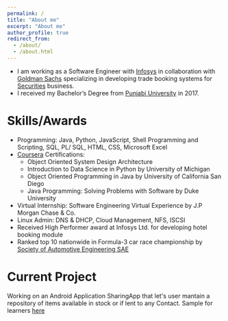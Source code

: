```yaml
---
permalink: /
title: "About me"
excerpt: "About me"
author_profile: true
redirect_from: 
  - /about/
  - /about.html
---
```


* I am working as a Software Engineer with [Infosys](https://www.infosys.com/) in collaboration with [Goldman Sachs](https://www.goldmansachs.com/index.html) specializing in developing trade booking systems for [Securities](https://www.goldmansachs.com/what-we-do/global-markets/index.html) business.
* I received my Bachelor’s Degree from [Punjabi University](http://www.punjabiuniversity.ac.in) in 2017.


# Skills/Awards

* Programming: Java, Python, JavaScript, Shell Programming and Scripting, SQL, PL/ SQL,
HTML, CSS, Microsoft Excel
* [Coursera](https://www.coursera.org/user/5f986e4bd78cc280d4d6ee5e9e33005c) Certifications: 
  * Object Oriented System Design Architecture
  * Introduction to Data Science in Python by University of Michigan
  * Object Oriented Programming in Java by University of California San Diego
  * Java Programming: Solving Problems with Software by Duke University
* Virtual Internship: Software Engineering Virtual Experience by J.P Morgan Chase & Co.
* Linux Admin: DNS & DHCP, Cloud Management, NFS, ISCSI
* Received High Performer award at Infosys Ltd. for developing hotel booking module
* Ranked top 10 nationwide in Formula-3 car race championship by [Society of Automotive
Engineering SAE](https://www.saeindia.org/)

# Current Project
Working on an Android Application SharingApp that let's user mantain a repository of items available in stock or if lent to any Contact. Sample for learners [here](https://github.com/jasprt/SharingApp)
